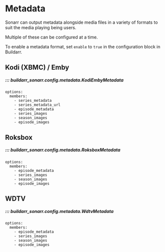 # Metadata

Sonarr can output metadata alongside media files in a variety of formats to suit the media playing being users.

Multiple of these can be configured at a time.

To enable a metadata format, set `enable` to `true` in the configuration block in Buildarr.

## Kodi (XBMC) / Emby

##### ::: buildarr_sonarr.config.metadata.KodiEmbyMetadata
    options:
      members:
        - series_metadata
        - series_metadata_url
        - episode_metadata
        - series_images
        - season_images
        - episode_images

## Roksbox

##### ::: buildarr_sonarr.config.metadata.RoksboxMetadata
    options:
      members:
        - episode_metadata
        - series_images
        - season_images
        - episode_images

## WDTV

##### ::: buildarr_sonarr.config.metadata.WdtvMetadata
    options:
      members:
        - episode_metadata
        - series_images
        - season_images
        - episode_images
